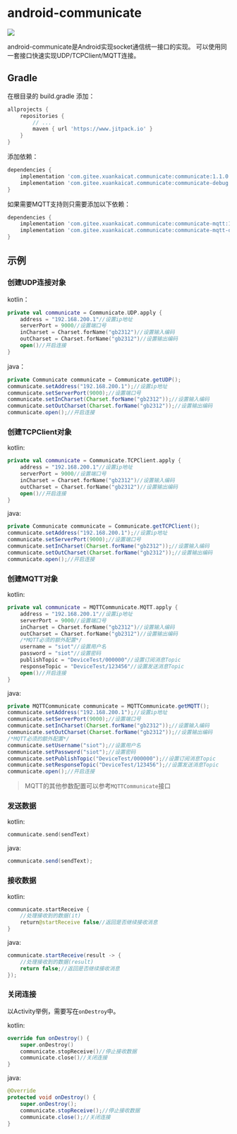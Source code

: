 # android-communicate

[![](https://jitpack.io/v/com.gitee.xuankaicat/communicate.svg)](https://jitpack.io/#com.gitee.xuankaicat/communicate)

android-communicate是Android实现socket通信统一接口的实现。
可以使用同一套接口快速实现UDP/TCPClient/MQTT连接。

## Gradle

在根目录的 build.gradle 添加：

```groovy
allprojects {
    repositories {
        // ...
        maven { url 'https://www.jitpack.io' }
    }
}
```

添加依赖：

```groovy
dependencies {
    implementation 'com.gitee.xuankaicat.communicate:communicate:1.1.0'//基础功能，包括UDP与TCPClient
    implementation 'com.gitee.xuankaicat.communicate:communicate-debug:1.1.0'//支持调试
}
```

如果需要MQTT支持则只需要添加以下依赖：

```groovy
dependencies {
    implementation 'com.gitee.xuankaicat.communicate:communicate-mqtt:1.1.0'//包括基础功能，支持MQTT
    implementation 'com.gitee.xuankaicat.communicate:communicate-mqtt-debug:1.1.0'//支持调试
}
```

## 示例


### 创建UDP连接对象

kotlin：
```kotlin
private val communicate = Communicate.UDP.apply {
    address = "192.168.200.1"//设置ip地址
    serverPort = 9000//设置端口号
    inCharset = Charset.forName("gb2312")//设置输入编码
    outCharset = Charset.forName("gb2312")//设置输出编码
    open()//开启连接
}
```

java：
```java
private Communicate communicate = Communicate.getUDP();
communicate.setAddress("192.168.200.1");//设置ip地址
communicate.setServerPort(9000);//设置端口号
communicate.setInCharset(Charset.forName("gb2312"));//设置输入编码
communicate.setOutCharset(Charset.forName("gb2312"));//设置输出编码
communicate.open();//开启连接
```

### 创建TCPClient对象

kotlin:
```kotlin
private val communicate = Communicate.TCPClient.apply {
    address = "192.168.200.1"//设置ip地址
    serverPort = 9000//设置端口号
    inCharset = Charset.forName("gb2312")//设置输入编码
    outCharset = Charset.forName("gb2312")//设置输出编码
    open()//开启连接
}
```

java:
```java
private Communicate communicate = Communicate.getTCPClient();
communicate.setAddress("192.168.200.1");//设置ip地址
communicate.setServerPort(9000);//设置端口号
communicate.setInCharset(Charset.forName("gb2312"));//设置输入编码
communicate.setOutCharset(Charset.forName("gb2312"));//设置输出编码
communicate.open();//开启连接
```

### 创建MQTT对象

kotlin:
```kotlin
private val communicate = MQTTCommunicate.MQTT.apply {
    address = "192.168.200.1"//设置ip地址
    serverPort = 9000//设置端口号
    inCharset = Charset.forName("gb2312")//设置输入编码
    outCharset = Charset.forName("gb2312")//设置输出编码
    /*MQTT必须的额外配置*/
    username = "siot"//设置用户名
    password = "siot"//设置密码
    publishTopic = "DeviceTest/000000"//设置订阅消息Topic
    responseTopic = "DeviceTest/123456"//设置发送消息Topic
    open()//开启连接
}
```

java:
```java
private MQTTCommunicate communicate = MQTTCommunicate.getMQTT();
communicate.setAddress("192.168.200.1");//设置ip地址
communicate.setServerPort(9000);//设置端口号
communicate.setInCharset(Charset.forName("gb2312"));//设置输入编码
communicate.setOutCharset(Charset.forName("gb2312"));//设置输出编码
/*MQTT必须的额外配置*/
communicate.setUsername("siot");//设置用户名
communicate.setPassword("siot");//设置密码
communicate.setPublishTopic("DeviceTest/000000");//设置订阅消息Topic
communicate.setResponseTopic("DeviceTest/123456");//设置发送消息Topic
communicate.open();//开启连接
```

> MQTT的其他参数配置可以参考`MQTTCommunicate`接口

### 发送数据

kotlin:
```kotlin
communicate.send(sendText)
```

java:
```java
communicate.send(sendText);
```

### 接收数据

kotlin:
```kotlin
communicate.startReceive {
    //处理接收到的数据(it)
    return@startReceive false//返回是否继续接收消息
}
```

java:
```java
communicate.startReceive(result -> {
    //处理接收到的数据(result)
    return false;//返回是否继续接收消息
});
```

### 关闭连接

以Activity举例，需要写在`onDestroy`中。

kotlin:
```kotlin
override fun onDestroy() {
    super.onDestroy()
    communicate.stopReceive()//停止接收数据
    communicate.close()//关闭连接
}
```

java:
```java
@Override
protected void onDestroy() {
    super.onDestroy();
    communicate.stopReceive();//停止接收数据
    communicate.close();//关闭连接
}
```